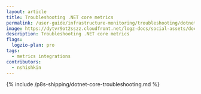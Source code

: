 ```yaml
---
layout: article
title: Troubleshooting .NET core metrics
permalink: /user-guide/infrastructure-monitoring/troubleshooting/dotnet-core-troubleshooting.html
image: https://dytvr9ot2sszz.cloudfront.net/logz-docs/social-assets/docs-social.jpg
description: Troubleshooting .NET core metrics
flags:
  logzio-plan: pro
tags:
  - metrics integrations
contributors:
  - nshishkin
---
```



{% include /p8s-shipping/dotnet-core-troubleshooting.md %}





